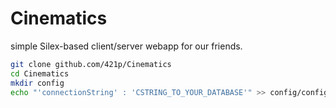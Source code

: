 # Cinematics

simple Silex-based client/server webapp for our friends.

```bash
git clone github.com/421p/Cinematics
cd Cinematics
mkdir config
echo "'connectionString' : 'CSTRING_TO_YOUR_DATABASE'" >> config/config.yml
```
